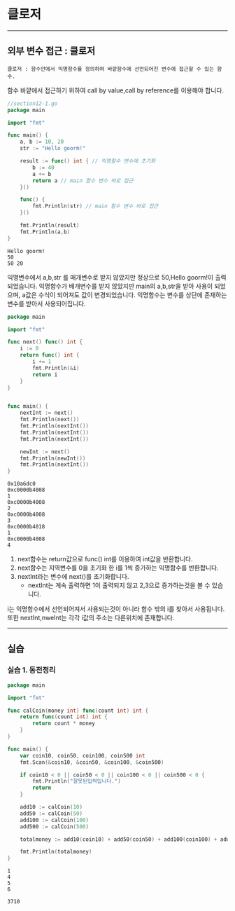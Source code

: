 # 클로저

---

## 외부 변수 접근 : 클로저

`클로저 : 함수안에서 익명함수를 정의하여 바깥함수에 선언되어진 변수에 접근할 수 있는 함수.`

함수 바깥에서 접근하기 위하여 call by value,call by reference를 이용해야 합니다.

```go
//section12-1.go
package main

import "fmt"

func main() {
	a, b := 10, 20
	str := "Hello goorm!"

    result := func() int { // 익명함수 변수에 초기화
        b := 40
        a += b
		return a // main 함수 변수 바로 접근
	}()

	func() {
		fmt.Println(str) // main 함수 변수 바로 접근
	}()

	fmt.Println(result)
	fmt.Println(a,b)
}
```

```
Hello goorm!
50
50 20
```

익명변수에서 a,b,str 를 매개변수로 받지 않았지만 정상으로 50,Hello goorm!이 출력되었습니다.
익명함수가 배개변수를 받지 않았지만 main의 a,b,str을 받아 사용이 되었으며, a값은 수식이 되어져도 값이 변경되었습니다.
익명함수는 변수를 상단에 존재하는 변수를 받아서 사용되어집니다.

```go
package main

import "fmt"

func next() func() int {
	i := 0
	return func() int {
        i += 1
        fmt.Println(&i)
		return i
	}
}


func main() {
	nextInt := next()
    fmt.Println(next())
	fmt.Println(nextInt())
	fmt.Println(nextInt())
	fmt.Println(nextInt())

	newInt := next()
    fmt.Println(newInt())
    fmt.Println(nextInt())
}
```

```
0x10a6dc0
0xc0000b4008
1
0xc0000b4008
2
0xc0000b4008
3
0xc0000b4018
1
0xc0000b4008
4
```

1. next함수는 return값으로 func() int를 이용하여 int값을 반환합니다.
2. next함수는 지역변수를 0을 초기화 한 i를 1씩 증가하는 익명함수를 반환합니다.
3. nextInt라는 변수에 next()를 초기화합니다.
   - nextInt는 계속 출력하면 1이 출력되지 않고 2,3으로 증가하는것을 볼 수 있습니다.

i는 익명함수에서 선언되어져서 사용되는것이 아니라 함수 밖의 i를 찾아서 사용됩니다. 또한 nextInt,nweInt는 각각 i값의 주소는 다른위치에 존재합니다.

---

## 실습

### 실습 1. 동전정리

```go
package main

import "fmt"

func calCoin(money int) func(count int) int {
	return func(count int) int {
		return count * money
	}
}

func main() {
	var coin10, coin50, coin100, coin500 int
	fmt.Scan(&coin10, &coin50, &coin100, &coin500)

	if coin10 < 0 || coin50 < 0 || coin100 < 0 || coin500 < 0 {
		fmt.Println("잘못된입력입니다.")
		return
	}

	add10 := calCoin(10)
	add50 := calCoin(50)
	add100 := calCoin(100)
	add500 := calCoin(500)

	totalmoney := add10(coin10) + add50(coin50) + add100(coin100) + add500(coin500)

	fmt.Println(totalmoney)
}
```

```
1
4
5
6
```

```
3710
```
